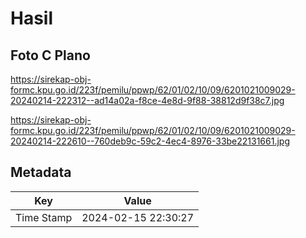 # Hasil

## Foto C Plano

https://sirekap-obj-formc.kpu.go.id/223f/pemilu/ppwp/62/01/02/10/09/6201021009029-20240214-222312--ad14a02a-f8ce-4e8d-9f88-38812d9f38c7.jpg

https://sirekap-obj-formc.kpu.go.id/223f/pemilu/ppwp/62/01/02/10/09/6201021009029-20240214-222610--760deb9c-59c2-4ec4-8976-33be22131661.jpg


## Metadata

| Key        | Value               |
| ---------- | ------------------- |
| Time Stamp | 2024-02-15 22:30:27 |



